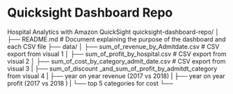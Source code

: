 # Quicksight Dashboard Repo
Hospital Analytics with Amazon QuickSight
quicksight-dashboard-repo/
│
├── README.md  # Document explaining the purpose of the dashboard and each CSV file
├── data/
│   ├── sum_of_revenue_by_Admitdate.csv  # CSV export from visual 1
│   ├── sum_of_profit_by_hospital.csv  # CSV export from visual 2
│   ├── sum_of_cost_by_category_admit_date.csv  # CSV export from visual 3
|   ├── sum_of_discount _and_sum_of_profit_by_admitdt_category from visual 4 
|   ├── year on year revenue (2017 vs 2018)
|   ├── year on year profit (2017 vs 2018 )
|   └── top 5 categories for cost 
└── 

